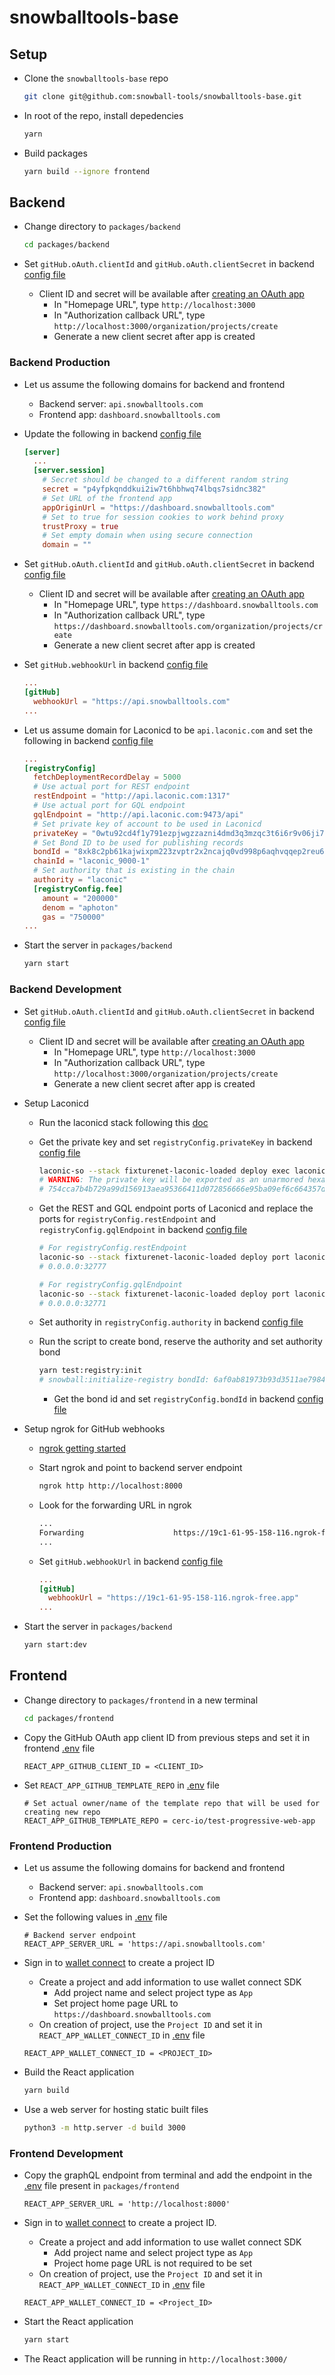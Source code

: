 # snowballtools-base

## Setup

- Clone the `snowballtools-base` repo

  ```bash
  git clone git@github.com:snowball-tools/snowballtools-base.git
  ```

- In root of the repo, install depedencies

  ```bash
  yarn
  ```

- Build packages

  ```bash
  yarn build --ignore frontend
  ```

## Backend

- Change directory to `packages/backend`

  ```bash
  cd packages/backend
  ```

- Set `gitHub.oAuth.clientId` and `gitHub.oAuth.clientSecret` in backend [config file](packages/backend/environments/local.toml)
  - Client ID and secret will be available after [creating an OAuth app](https://docs.github.com/en/apps/oauth-apps/building-oauth-apps/creating-an-oauth-app)
    - In "Homepage URL", type `http://localhost:3000`
    - In "Authorization callback URL", type `http://localhost:3000/organization/projects/create`
    - Generate a new client secret after app is created

### Backend Production

- Let us assume the following domains for backend and frontend
  - Backend server: `api.snowballtools.com`
  - Frontend app: `dashboard.snowballtools.com`

- Update the following in backend [config file](packages/backend/environments/local.toml)
  
  ```toml
  [server]
    ...
    [server.session]
      # Secret should be changed to a different random string
      secret = "p4yfpkqnddkui2iw7t6hbhwq74lbqs7sidnc382"
      # Set URL of the frontend app
      appOriginUrl = "https://dashboard.snowballtools.com"
      # Set to true for session cookies to work behind proxy
      trustProxy = true
      # Set empty domain when using secure connection
      domain = ""
  ```

- Set `gitHub.oAuth.clientId` and `gitHub.oAuth.clientSecret` in backend [config file](packages/backend/environments/local.toml)
  - Client ID and secret will be available after [creating an OAuth app](https://docs.github.com/en/apps/oauth-apps/building-oauth-apps/creating-an-oauth-app)
    - In "Homepage URL", type `https://dashboard.snowballtools.com`
    - In "Authorization callback URL", type `https://dashboard.snowballtools.com/organization/projects/create`
    - Generate a new client secret after app is created

- Set `gitHub.webhookUrl` in backend [config file](packages/backend/environments/local.toml)

  ```toml
  ...
  [gitHub]
    webhookUrl = "https://api.snowballtools.com"
  ...
  ```

- Let us assume domain for Laconicd to be `api.laconic.com` and set the following in backend [config file](packages/backend/environments/local.toml)

  ```toml
  ...
  [registryConfig]
    fetchDeploymentRecordDelay = 5000
    # Use actual port for REST endpoint
    restEndpoint = "http://api.laconic.com:1317"
    # Use actual port for GQL endpoint
    gqlEndpoint = "http://api.laconic.com:9473/api"
    # Set private key of account to be used in Laconicd
    privateKey = "0wtu92cd4f1y791ezpjwgzzazni4dmd3q3mzqc3t6i6r9v06ji784tey6hwmnn69"
    # Set Bond ID to be used for publishing records
    bondId = "8xk8c2pb61kajwixpm223zvptr2x2ncajq0vd998p6aqhvqqep2reu6pik245epf"
    chainId = "laconic_9000-1"
    # Set authority that is existing in the chain
    authority = "laconic"
    [registryConfig.fee]
      amount = "200000"
      denom = "aphoton"
      gas = "750000"
  ...
  ```

- Start the server in `packages/backend`

  ```bash
  yarn start
  ```

### Backend Development

- Set `gitHub.oAuth.clientId` and `gitHub.oAuth.clientSecret` in backend [config file](packages/backend/environments/local.toml)
  - Client ID and secret will be available after [creating an OAuth app](https://docs.github.com/en/apps/oauth-apps/building-oauth-apps/creating-an-oauth-app)
    - In "Homepage URL", type `http://localhost:3000`
    - In "Authorization callback URL", type `http://localhost:3000/organization/projects/create`
    - Generate a new client secret after app is created

- Setup Laconicd
  - Run the laconicd stack following this [doc](https://git.vdb.to/cerc-io/stack-orchestrator/src/branch/main/docs/laconicd-with-console.md)
  - Get the private key and set `registryConfig.privateKey` in backend [config file](packages/backend/environments/local.toml)

    ```bash
    laconic-so --stack fixturenet-laconic-loaded deploy exec laconicd "laconicd keys export mykey --unarmored-hex --unsafe"
    # WARNING: The private key will be exported as an unarmored hexadecimal string. USE AT YOUR OWN RISK. Continue? [y/N]: y
    # 754cca7b4b729a99d156913aea95366411d072856666e95ba09ef6c664357d81
    ```

  - Get the REST and GQL endpoint ports of Laconicd and replace the ports for `registryConfig.restEndpoint` and `registryConfig.gqlEndpoint` in backend [config file](packages/backend/environments/local.toml)

    ```bash
    # For registryConfig.restEndpoint
    laconic-so --stack fixturenet-laconic-loaded deploy port laconicd 1317
    # 0.0.0.0:32777

    # For registryConfig.gqlEndpoint
    laconic-so --stack fixturenet-laconic-loaded deploy port laconicd 9473
    # 0.0.0.0:32771
    ```

  - Set authority in `registryConfig.authority` in backend [config file](packages/backend/environments/local.toml)

  - Run the script to create bond, reserve the authority and set authority bond

    ```bash
    yarn test:registry:init
    # snowball:initialize-registry bondId: 6af0ab81973b93d3511ae79841756fb5da3fd2f70ea1279e81fae7c9b19af6c4 +0ms
    ```

    - Get the bond id and set `registryConfig.bondId` in backend [config file](packages/backend/environments/local.toml)

- Setup ngrok for GitHub webhooks
  - [ngrok getting started](https://ngrok.com/docs/getting-started/)
  - Start ngrok and point to backend server endpoint

    ```bash
    ngrok http http://localhost:8000
    ```

  - Look for the forwarding URL in ngrok

    ```bash
    ...
    Forwarding                    https://19c1-61-95-158-116.ngrok-free.app -> http://localhost:8000
    ...
    ```

  - Set `gitHub.webhookUrl` in backend [config file](packages/backend/environments/local.toml)

    ```toml
    ...
    [gitHub]
      webhookUrl = "https://19c1-61-95-158-116.ngrok-free.app"
    ...
    ```

- Start the server in `packages/backend`

  ```bash
  yarn start:dev
  ```

## Frontend

- Change directory to `packages/frontend` in a new terminal

  ```bash
  cd packages/frontend
  ```

- Copy the GitHub OAuth app client ID from previous steps and set it in frontend [.env](packages/frontend/.env) file

  ```env
  REACT_APP_GITHUB_CLIENT_ID = <CLIENT_ID>
  ```

- Set `REACT_APP_GITHUB_TEMPLATE_REPO` in [.env](packages/frontend/.env) file

  ```env
  # Set actual owner/name of the template repo that will be used for creating new repo
  REACT_APP_GITHUB_TEMPLATE_REPO = cerc-io/test-progressive-web-app
  ```

### Frontend Production

- Let us assume the following domains for backend and frontend
  - Backend server: `api.snowballtools.com`
  - Frontend app: `dashboard.snowballtools.com`

- Set the following values in [.env](packages/frontend/.env) file

  ```env
  # Backend server endpoint
  REACT_APP_SERVER_URL = 'https://api.snowballtools.com'
  ```

- Sign in to [wallet connect](https://cloud.walletconnect.com/sign-in) to create a project ID
  - Create a project and add information to use wallet connect SDK
    - Add project name and select project type as `App`
    - Set project home page URL to `https://dashboard.snowballtools.com`
  - On creation of project, use the `Project ID` and set it in `REACT_APP_WALLET_CONNECT_ID` in [.env](packages/frontend/.env) file

  ```env
  REACT_APP_WALLET_CONNECT_ID = <PROJECT_ID>
  ```

- Build the React application

  ```bash
  yarn build
  ```

- Use a web server for hosting static built files

  ```bash
  python3 -m http.server -d build 3000
  ```

### Frontend Development

- Copy the graphQL endpoint from terminal and add the endpoint in the [.env](packages/frontend/.env) file present in `packages/frontend`

  ```env
  REACT_APP_SERVER_URL = 'http://localhost:8000'
  ```

- Sign in to [wallet connect](https://cloud.walletconnect.com/sign-in) to create a project ID.
  - Create a project and add information to use wallet connect SDK
    - Add project name and select project type as `App`
    - Project home page URL is not required to be set
  - On creation of project, use the `Project ID` and set it in `REACT_APP_WALLET_CONNECT_ID` in [.env](packages/frontend/.env) file

  ```env
  REACT_APP_WALLET_CONNECT_ID = <Project_ID>
  ```

- Start the React application

  ```bash
  yarn start
  ```

- The React application will be running in `http://localhost:3000/`
